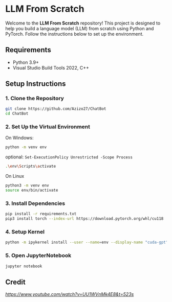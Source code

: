 # LLM From Scratch

Welcome to the **LLM From Scratch** repository! This project is designed to help you build a language model (LLM) from scratch using Python and PyTorch. Follow the instructions below to set up the environment.

## Requirements

- Python 3.9+
- Visual Studio Build Tools 2022, C++

## Setup Instructions

### 1. Clone the Repository

```sh
git clone https://github.com/Azizo27/ChatBot
cd ChatBot
```

### 2. Set Up the Virtual Environment

On Windows:

```sh
python -m venv env
```

optional: ```Set-ExecutionPolicy Unrestricted -Scope Process```

```sh
.\env\Scripts\activate
```

On Linux

```sh
python3 -m venv env
source env/bin/activate
```

### 3. Install Dependencies

```sh
pip install -r requirements.txt
pip3 install torch --index-url https://download.pytorch.org/whl/cu118
```

### 4. Setup Kernel

```sh
python -m ipykernel install --user --name=env --display-name "cuda-gpt"
```

### 5. Open JupyterNotebook
```sh
jupyter notebook
```

## Credit

_https://www.youtube.com/watch?v=UU1WVnMk4E8&t=523s_